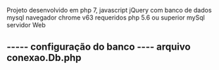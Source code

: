 Projeto desenvolvido em php 7, javascript  jQuery
com banco de dados mysql
navegador chrome v63
requeridos 
php 5.6 ou superior
mySql
servidor Web

----- configuração do banco ----
arquivo conexao.Db.php
--
